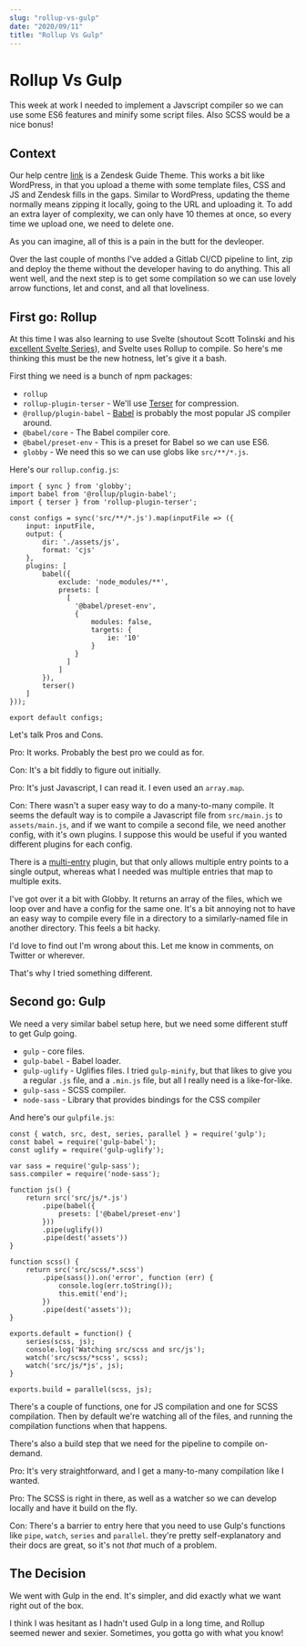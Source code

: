 ```yaml
---
slug: "rollup-vs-gulp"
date: "2020/09/11"
title: "Rollup Vs Gulp"
---
```

# Rollup Vs Gulp

This week at work I needed to implement a Javscript compiler so we can use some ES6 features and minify some script files. Also SCSS would be a nice bonus!

## Context

Our help centre [link](help.hotjar.com) is a Zendesk Guide Theme. This works a bit like WordPress, in that you upload a theme with some template files, CSS and JS and Zendesk fills in the gaps. Similar to WordPress, updating the theme normally means zipping it locally, going to the URL and uploading it. To add an extra layer of complexity, we can only have 10 themes at once, so every time we upload one, we need to delete one.

As you can imagine, all of this is a pain in the butt for the devleoper.

Over the last couple of months I've added a Gitlab CI/CD pipeline to lint, zip and deploy the theme without the developer having to do anything. This all went well, and the next step is to get some compilation so we can use lovely arrow functions, let and const, and all that loveliness.

## First go: Rollup

At this time I was also learning to use Svelte (shoutout Scott Tolinski and his [excellent Svelte Series](https://www.leveluptutorials.com/tutorials/svelte-for-beginners)), and Svelte uses Rollup to compile. So here's me thinking this must be the new hotness, let's give it a bash.

First thing we need is a bunch of npm packages:
* `rollup`
* `rollup-plugin-terser` - We'll use [Terser](https://github.com/terser/terser) for compression.
* `@rollup/plugin-babel` - [Babel](https://babeljs.io/) is probably the most popular JS compiler around.
* `@babel/core` - The Babel compiler core.
* `@babel/preset-env` - This is a preset for Babel so we can use ES6.
* `globby` - We need this so we can use globs like `src/**/*.js`.

Here's our `rollup.config.js`:
```
import { sync } from 'globby';
import babel from '@rollup/plugin-babel';
import { terser } from 'rollup-plugin-terser';

const configs = sync('src/**/*.js').map(inputFile => ({
    input: inputFile,
    output: {
        dir: './assets/js',
        format: 'cjs'
    },
    plugins: [
        babel({
            exclude: 'node_modules/**',
            presets: [
              [
                '@babel/preset-env',
                {
                    modules: false,
                    targets: {
                        ie: '10'
                    }
                }
              ]
            ]
        }),
        terser()
    ]
}));

export default configs;
```

Let's talk Pros and Cons.

Pro: It works. Probably the best pro we could as for.

Con: It's a bit fiddly to figure out initially.

Pro: It's just Javascript, I can read it. I even used an `array.map`.

Con: There wasn't a super easy way to do a many-to-many compile. It seems the default way is to compile a Javascript file from `src/main.js` to `assets/main.js`, and if we want to compile a second file, we need another config, with it's own plugins. I suppose this would be useful if you wanted different plugins for each config.

There is a [multi-entry](https://github.com/rollup/plugins/tree/master/packages/multi-entry) plugin, but that only allows multiple entry points to a single output, whereas what I needed was multiple entries that map to multiple exits.

I've got over it a bit with Globby. It returns an array of the files, which we loop over and have a config for the same one. It's a bit annoying not to have an easy way to compile every file in a directory to a similarly-named file in another directory. This feels a bit hacky.

I'd love to find out I'm wrong about this. Let me know in comments, on Twitter or wherever.

That's why I tried something different.

## Second go: Gulp

We need a very similar babel setup here, but we need some different stuff to get Gulp going.

* `gulp` - core files.
* `gulp-babel` - Babel loader.
* `gulp-uglify` - Uglifies files. I tried `gulp-minify`, but that likes to give you a regular `.js` file, and a `.min.js` file, but all I really need is a like-for-like.
* `gulp-sass` - SCSS compiler.
* `node-sass` - Library that provides bindings for the CSS compiler

And here's our `gulpfile.js`:

```
const { watch, src, dest, series, parallel } = require('gulp');
const babel = require('gulp-babel');
const uglify = require('gulp-uglify');

var sass = require('gulp-sass');
sass.compiler = require('node-sass');

function js() {
    return src('src/js/*.js')
        .pipe(babel({
            presets: ['@babel/preset-env']
        }))
        .pipe(uglify())
        .pipe(dest('assets'))
}

function scss() {
    return src('src/scss/*.scss')
        .pipe(sass()).on('error', function (err) {
            console.log(err.toString());
            this.emit('end');
        })
        .pipe(dest('assets'));
}

exports.default = function() {
    series(scss, js);
    console.log('Watching src/scss and src/js');
    watch('src/scss/*scss', scss);
    watch('src/js/*js', js);
}

exports.build = parallel(scss, js);
```

There's a couple of functions, one for JS compilation and one for SCSS compilation. Then by default we're watching all of the files, and running the compilation functions when that happens.

There's also a build step that we need for the pipeline to compile on-demand.

Pro: It's very straightforward, and I get a many-to-many compilation like I wanted.

Pro: The SCSS is right in there, as well as a watcher so we can develop locally and have it build on the fly.

Con: There's a barrier to entry here that you need to use Gulp's functions like `pipe`, `watch`, `series` and `parallel`. they're pretty self-explanatory and their docs are great, so it's not _that_ much of a problem.

## The Decision

We went with Gulp in the end. It's simpler, and did exactly what we want right out of the box.

I think I was hesitant as I hadn't used Gulp in a long time, and Rollup seemed newer and sexier. Sometimes, you gotta go with what you know!